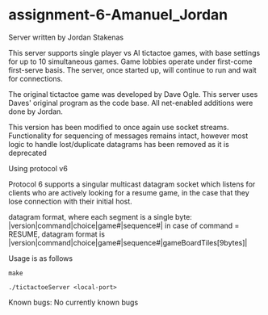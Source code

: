 # assignment-6-Amanuel_Jordan
Server written by Jordan Stakenas

This server supports single player vs AI tictactoe games, with base settings
for up to 10 simultaneous games. Game lobbies operate under first-come first-serve
basis. The server, once started up, will continue to run and wait for connections.

The original tictactoe game was developed by Dave Ogle. This server uses Daves'
original program as the code base. All net-enabled additions were done by Jordan. 

This version has been modified to once again use socket streams. Functionality for 
sequencing of messages remains intact, however most logic to handle lost/duplicate
datagrams has been removed as it is deprecated

Using protocol v6

Protocol 6  supports a singular multicast datagram socket which listens for clients who 
are actively looking for a resume game, in the case that they lose connection with their 
initial host.

datagram format, where each segment is a single byte:
 |version|command|choice|game#|sequence#|
 in case of command = RESUME, datagram format is
 |version|command|choice|game#|sequence#|gameBoardTiles[9bytes]|
 

Usage is as follows

    make
	
    ./tictactoeServer <local-port>
  
  
Known bugs:
	No currently known bugs